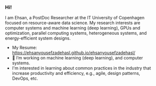 ### Hi!
I am Ehsan, a PostDoc Researcher at the IT University of Copenhagen focused on resource-aware data science. My research interests are computer systems and machine learning (deep learning), GPUs and optimization, parallel computing systems, heterogeneous systems, and energy-efficient system designs.
- My Resume: https://ehsanyousefzadehasl.github.io/ehsanyousefzadehasl/
- 🌱 I’m working on machine learning (deep learning), and computer systems. 
- I'm interested in learning about common practices in the industry that increase productivity and efficiency, e.g., agile, design patterns, DevOps, etc.
